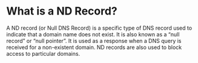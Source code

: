 # What is a ND Record?

A ND record (or Null DNS Record) is a specific type of DNS record used to indicate that a domain name does not exist. It is also known as a “null record” or “null pointer”. It is used as a response when a DNS query is received for a non-existent domain. ND records are also used to block access to particular domains.
